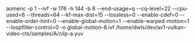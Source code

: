aomenc -p 1 --ivf -w 176 -h 144 -b 8 --end-usage=q --cq-level=22 --cpu-used=6 --threads=64  --kf-max-dist=15  --lossless=0 --enable-cdef=0 --enable-order-hint=0 --enable-global-motion=1 --enable-warped-motion=1 --loopfilter-control=0 -o global-motion-8.ivf  /home/dwls/dev/av1-vulkan-video-cts/samples/A/clip-a.yuv
